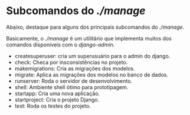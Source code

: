 # Subcomandos do _./manage_

Abaixo, destaque para alguns dos principais subcomandos do _./manage_.

Basicamente, o _./manage_ é um utilitário que implementa muitos dos comandos
disponíveis com o _django-admin_.

- createsuperuser: cria um superusuário para o admin do django.
- check: Checa por insconsistências no projeto.
- makemigrations: Cria as migrações dos modelos.
- migrate: Aplica as migrações dos modelos no banco de dados.
- runserver: Roda o servidor de desenvolvimento.
- shell: Ambiente shell ótimo para prototipagem. 
- startapp: Cria uma nova aplicação.
- startproject: Cria o projeto Django.
- test: Roda os testes do projeto.
